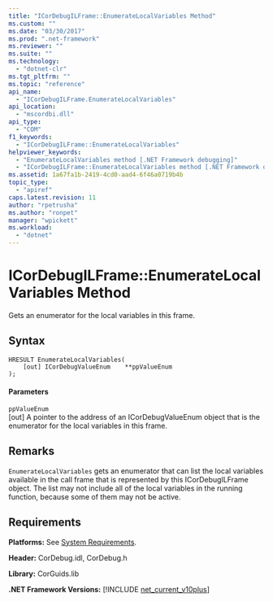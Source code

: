 ```yaml
---
title: "ICorDebugILFrame::EnumerateLocalVariables Method"
ms.custom: ""
ms.date: "03/30/2017"
ms.prod: ".net-framework"
ms.reviewer: ""
ms.suite: ""
ms.technology: 
  - "dotnet-clr"
ms.tgt_pltfrm: ""
ms.topic: "reference"
api_name: 
  - "ICorDebugILFrame.EnumerateLocalVariables"
api_location: 
  - "mscordbi.dll"
api_type: 
  - "COM"
f1_keywords: 
  - "ICorDebugILFrame::EnumerateLocalVariables"
helpviewer_keywords: 
  - "EnumerateLocalVariables method [.NET Framework debugging]"
  - "ICorDebugILFrame::EnumerateLocalVariables method [.NET Framework debugging]"
ms.assetid: 1a67fa1b-2419-4cd0-aad4-6f46a0719b4b
topic_type: 
  - "apiref"
caps.latest.revision: 11
author: "rpetrusha"
ms.author: "ronpet"
manager: "wpickett"
ms.workload: 
  - "dotnet"
---
```

# ICorDebugILFrame::EnumerateLocalVariables Method
Gets an enumerator for the local variables in this frame.  
  
## Syntax  
  
```  
HRESULT EnumerateLocalVariables(   
    [out] ICorDebugValueEnum    **ppValueEnum  
);  
```  
  
#### Parameters  
 `ppValueEnum`  
 [out] A pointer to the address of an ICorDebugValueEnum object that is the enumerator for the local variables in this frame.  
  
## Remarks  
 `EnumerateLocalVariables` gets an enumerator that can list the local variables available in the call frame that is represented by this ICorDebugILFrame object. The list may not include all of the local variables in the running function, because some of them may not be active.  
  
## Requirements  
 **Platforms:** See [System Requirements](../../../../docs/framework/get-started/system-requirements.md).  
  
 **Header:** CorDebug.idl, CorDebug.h  
  
 **Library:** CorGuids.lib  
  
 **.NET Framework Versions:** [!INCLUDE [net_current_v10plus](../../../../includes/net-current-v10plus-md.md)]

